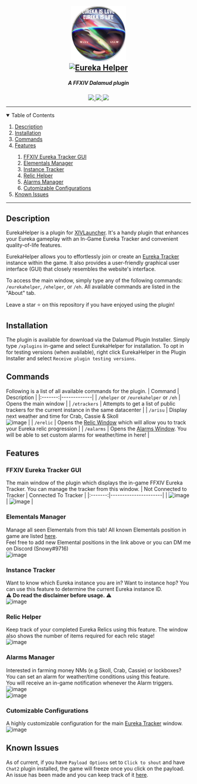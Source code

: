<section id="header" align="center">
  <h1>
    <img href="https://https://github.com/snooooowy/EurekaHelper" src="/EurekaHelper/Resources/icon.png" width="150px" />
    <br>
    <a href="https://git.io/typing-svg"><img src="https://readme-typing-svg.herokuapp.com?font=Patrick+Hand&size=50&duration=3000&pause=2000&center=true&vCenter=true&width=435&lines=Eureka+Helper" alt="Eureka Helper" /></a>
  </h1>
  <div align="center">
    <h5>A FFXIV Dalamud plugin</h5>
    <a href="https://github.com/snooooowy/EurekaHelper/tags">
        <img src="https://img.shields.io/github/v/tag/snooooowy/EurekaHelper?label=version&style=for-the-badge" />
    </a>
    <a href="https://github.com/snooooowy/EurekaHelper">
        <img src="https://img.shields.io/endpoint?style=for-the-badge&url=https%3A%2F%2Fvz32sgcoal.execute-api.us-east-1.amazonaws.com%2FEurekaHelper" />
    </a>
    <a href="https://github.com/goatcorp/Dalamud">
        <img src="https://img.shields.io/badge/ffxiv-dalamud-red.svg?&style=for-the-badge" />
    </a>
  </div>
</section>

<hr>

<details open>
  <summary>
    <span>Table of Contents</span>
  </summary>
  <ol>
    <li><a href="#description">Description</a></li>
    <li><a href="#installation">Installation</a></li>
    <li><a href="#commands">Commands</a></li>
    <li><a href="#features">Features</a></li>
    <ol>
      <li><a href="#ffxiv-eureka-tracker-gui">FFXIV Eureka Tracker GUI</a></li>
      <li><a href="#elementals-manager">Elementals Manager</a></li>
      <li><a href="#instance-tracker">Instance Tracker</a></li>
      <li><a href="#relic-helper">Relic Helper</a></li>
      <li><a href="#alarms-manager">Alarms Manager</a></li>
      <li><a href="#cutomizable-configurations">Cutomizable Configurations</a></li>
    </ol>
    <li><a href="#known-issues">Known Issues</a></li>
  </ol>
</details>

<hr>

## Description
EurekaHelper is a plugin for [XIVLauncher](https://goatcorp.github.io/). It's a handy plugin that enhances your Eureka gameplay with an In-Game Eureka Tracker and convenient quality-of-life features.

EurekaHelper allows you to effortlessly join or create an [Eureka Tracker](https://ffxiv-eureka.com/) instance within the game. It also provides a user-friendly graphical user interface (GUI) that closely resembles the website's interface.

To access the main window, simply type any of the following commands: `/eurekahelper`, `/ehelper`, or `/eh`. All available commands are listed in the "About" tab.  

Leave a star ⭐ on this repository if you have enjoyed using the plugin!

## Installation
The plugin is available for download via the Dalamud Plugin Installer. Simply type `/xplugins` in-game and select EurekaHelper for installation.
To opt in for testing versions (when available), right click EurekaHelper in the Plugin Installer and select `Receive plugin testing versions`.

## Commands
Following is a list of all available commands for the plugin.
| Command | Description |
|:-------:|-------------|
| `/ehelper` or `/eurekahelper` or `/eh` | Opens the main window |
| `/etrackers` | Attempts to get a list of public trackers for the current instance in the same datacenter |
| `/arisu` | Display next weather and time for Crab, Cassie & Skoll<br>![image](https://github.com/snooooowy/EurekaHelper/assets/34697265/0b8d6af7-cf68-40c2-972c-dd194dd43c2a) |
| `/erelic` | Opens the [Relic Window](#relic-window) which will allow you to track your Eureka relic progression |
| `/ealarms` | Opens the [Alarms Window](#alarms-window). You will be able to set custom alarms for weather/time in here! |

## Features
### FFXIV Eureka Tracker GUI
The main window of the plugin which displays the in-game FFXIV Eureka Tracker. You can manage the tracker from this window.
| Not Connected to Tracker | Connected To Tracker |
|:-------:|----------------------|
| ![image](https://github.com/snooooowy/EurekaHelper/assets/34697265/b3b3ef48-407c-4cd6-be35-6f421e5a5b14) | ![image](https://github.com/snooooowy/EurekaHelper/assets/34697265/1ff96e27-5216-4059-8648-38845dbf0943) |

### Elementals Manager
Manage all seen Elementals from this tab! All known Elementals position in game are listed [here](https://github.com/snooooowy/EurekaHelper/issues/13).  
Feel free to add new Elemental positions in the link above or you can DM me on Discord (Snowy#9716)  
![image](https://github.com/snooooowy/EurekaHelper/assets/34697265/5655c0f7-7df5-44ba-846c-58f87d542429)

### Instance Tracker
Want to know which Eureka instance you are in? Want to instance hop? You can use this feature to determine the current Eureka instance ID.  
⚠️ **Do read the disclaimer before usage.** ⚠️  
![image](https://github.com/snooooowy/EurekaHelper/assets/34697265/0a321213-5bd0-47c2-8727-21ef97c98ca2)

### Relic Helper
Keep track of your completed Eureka Relics using this feature. The window also shows the number of items required for each relic stage!  
![image](https://github.com/snooooowy/EurekaHelper/assets/34697265/36b6f09c-596b-48fb-a978-ae912b94efe8)

### Alarms Manager
Interested in farming money NMs (e.g Skoll, Crab, Cassie) or lockboxes? You can set an alarm for weather/time conditions using this feature.  
You will receive an in-game notification whenever the Alarm triggers.  
![image](https://github.com/snooooowy/EurekaHelper/assets/34697265/ae7e7c57-6ac2-4848-bf59-9991eaa57867)  
![image](https://github.com/snooooowy/EurekaHelper/assets/34697265/64460d46-f3ff-4ba9-b960-26533f3cb494)

### Cutomizable Configurations
A highly customizable configuration for the main [Eureka Tracker](#ffxiv-eureka-tracker-gui) window.  
![image](https://user-images.githubusercontent.com/34697265/235935187-97466b2a-7d35-485d-aee0-23f5da3d0955.png)

## Known Issues
As of current, if you have `Payload Options` set to `Click to shout` and have `Chat2` plugin installed, the game will freeze once you click on the payload.  
An issue has been made and you can keep track of it [here](https://github.com/ascclemens/plugin-issues/issues/60).
